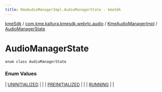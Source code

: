 ```yaml
---
title: KmeAudioManagerImpl.AudioManagerState - kmeSdk
---
```


[kmeSdk](../../../index.html) / [com.kme.kaltura.kmesdk.webrtc.audio](../../index.html) / [KmeAudioManagerImpl](../index.html) / [AudioManagerState](./index.html)

# AudioManagerState

`enum class AudioManagerState`

### Enum Values

| [UNINITIALIZED](-u-n-i-n-i-t-i-a-l-i-z-e-d.html) |  |
| [PREINITIALIZED](-p-r-e-i-n-i-t-i-a-l-i-z-e-d.html) |  |
| [RUNNING](-r-u-n-n-i-n-g.html) |  |

